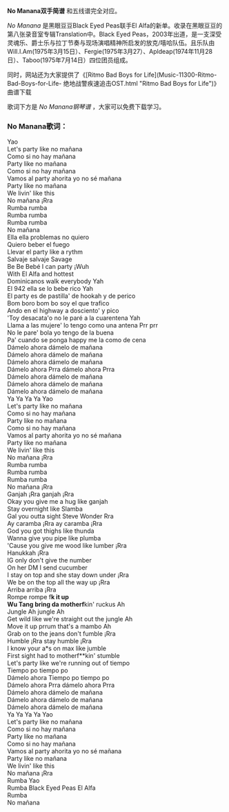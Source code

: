 

**No Manana双手简谱** 和五线谱完全对应。

_No Manana_ 是黑眼豆豆Black Eyed Peas联手El
Alfa的新单。收录在黑眼豆豆的第八张录音室专辑Translation中。Black Eyed
Peas，2003年出道，是一支深受灵魂乐、爵士乐与拉丁节奏与现场演唱精神所启发的放克/嘻哈队伍。且乐队由Will.I.Am(1975年3月15日）、Fergie(1975年3月27）、Apldeap(1974年11月28日）、Taboo(1975年7月14日）四位团员组成。

同时，网站还为大家提供了《[Ritmo Bad Boys for Life](Music-11300-Ritmo-Bad-Boys-for-Life-
绝地战警疾速追击OST.html "Ritmo Bad Boys for Life")》曲谱下载

歌词下方是 _No Manana钢琴谱_ ，大家可以免费下载学习。

### No Manana歌词：

Yao  
Let's party like no mañana  
Como si no hay mañana  
Party like no mañana  
Como si no hay mañana  
Vamos al party ahorita yo no sé mañana  
Party like no mañana  
We livin' like this  
No mañana ¡Rra  
Rumba rumba  
Rumba rumba  
Rumba rumba  
No mañana  
Ella ella problemas no quiero  
Quiero beber el fuego  
Llevar el party like a rythm  
Salvaje salvaje Savage  
Be Be Bebé I can party ¡Wuh  
With El Alfa and hottest  
Dominicanos walk everybody Yah  
El 942 ella se lo bebe rico Yah  
El party es de pastilla' de hookah y de perico  
Bom boro bom bo soy el que trafico  
Ando en el highway a dosciento' y pico  
'Toy desacata'o no le paré a la cuarentena Yah  
Llama a las mujere' lo tengo como una antena Prr prr  
No le pare' bola yo tengo de la buena  
Pa' cuando se ponga happy me la como de cena  
Dámelo ahora dámelo de mañana  
Dámelo ahora dámelo de mañana  
Dámelo ahora dámelo de mañana  
Dámelo ahora Prra dámelo ahora Prra  
Dámelo ahora dámelo de mañana  
Dámelo ahora dámelo de mañana  
Dámelo ahora dámelo de mañana  
Ya Ya Ya Ya Yao  
Let's party like no mañana  
Como si no hay mañana  
Party like no mañana  
Como si no hay mañana  
Vamos al party ahorita yo no sé mañana  
Party like no mañana  
We livin' like this  
No mañana ¡Rra  
Rumba rumba  
Rumba rumba  
Rumba rumba  
No mañana ¡Rra  
Ganjah ¡Rra ganjah ¡Rra  
Okay you give me a hug like ganjah  
Stay overnight like Slamba  
Gal you outta sight Steve Wonder Rra  
Ay caramba ¡Rra ay caramba ¡Rra  
God you got thighs like thunda  
Wanna give you pipe like plumba  
'Cause you give me wood like lumber ¡Rra  
Hanukkah ¡Rra  
IG only don't give the number  
On her DM I send cucumber  
I stay on top and she stay down under ¡Rra  
We be on the top all the way up ¡Rra  
Arriba arriba ¡Rra  
Rompe rompe f**k it up  
Wu Tang bring da motherf**kin' ruckus Ah  
Jungle Ah jungle Ah  
Get wild like we're straight out the jungle Ah  
Move it up prrum that's a mambo Ah  
Grab on to the jeans don't fumble ¡Rra  
Humble ¡Rra stay humble ¡Rra  
I know your a*s on max like jumble  
First sight had to motherf**kin' stumble  
Let's party like we're running out of tiempo  
Tiempo po tiempo po  
Dámelo ahora Tiempo po tiempo po  
Dámelo ahora Prra dámelo ahora Prra  
Dámelo ahora dámelo de mañana  
Dámelo ahora dámelo de mañana  
Dámelo ahora dámelo de mañana  
Ya Ya Ya Ya Yao  
Let's party like no mañana  
Como si no hay mañana  
Party like no mañana  
Como si no hay mañana  
Vamos al party ahorita yo no sé mañana  
Party like no mañana  
We livin' like this  
No mañana ¡Rra  
Rumba Yao  
Rumba Black Eyed Peas El Alfa  
Rumba  
No mañana

